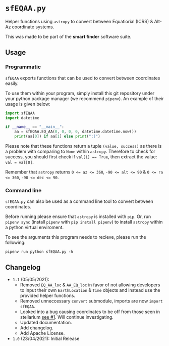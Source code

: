 # `sfEQAA.py`
Helper functions using `astropy` to convert between Equatiorial (ICRS) & Alt-Az coordinate systems.

This was made to be part of the **smart finder** software suite.

## Usage
### Programmatic
`sfEQAA` exports functions that can be used to convert between coordinates easily.

To use them within your program, simply install this git repository under your python package manager (we recommend `pipenv`). An example of their usage is given below:
```py
import sfEQAA
import datetime

if __name__ == "__main__":
    aa = sfEQAA.EQ_AA(0, 0, 0, 0, datetime.datetime.now())
    print(aa[0]) if aa[1] else print(":(")
```

Please note that these functions return a tuple `(value, success)` as there is a problem with comparing to `None` within `astropy`. Therefore to check for success, you should first check if `val[1] == True`, then extract the value: `val = val[0]`.

Remember that `astropy` returns `0 <= az <= 360`, `-90 <= alt <= 90` & `0 <= ra <= 360`, `-90 <= dec <= 90`.

### Command line
`sfEQAA.py` can also be used as a command line tool to convert between coordinates.   

Before running please ensure that `astropy` is installed with `pip`. Or, run `pipenv sync` (install `pipenv` with `pip install pipenv`) to install `astropy` within a python virtual enviroment.

To see the arguments this program needs to recieve, please run the following:
```
pipenv run python sfEQAA.py -h
```

## Changelog
- `1.1` (05/05/2021):
    - Removed `EQ_AA_loc` & `AA_EQ_loc` in favor of not allowing developers to input their own `EarthLocation` & `Time` objects and instead use the provided helper functions.
    - Removed unneccessary `convert` submodule, imports are now `import sfEQAA`.
    - Looked into a bug causing coordinates to be off from those seen in stellarium [see #1](https://github.com/komodo108/sfEQAA.py/issues/1). Will continue investigating.
    - Updated documentation.
    - Add changelog.
    - Add Apache License.
- `1.0` (23/04/2021): Initial Release